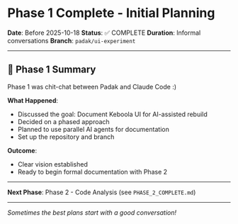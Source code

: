 # Phase 1 Complete - Initial Planning

**Date**: Before 2025-10-18
**Status**: ✅ COMPLETE
**Duration**: Informal conversations
**Branch**: `padak/ui-experiment`

---

## 🎯 Phase 1 Summary

Phase 1 was chit-chat between Padak and Claude Code :)

**What Happened**:
- Discussed the goal: Document Keboola UI for AI-assisted rebuild
- Decided on a phased approach
- Planned to use parallel AI agents for documentation
- Set up the repository and branch

**Outcome**:
- Clear vision established
- Ready to begin formal documentation with Phase 2

---

**Next Phase**: Phase 2 - Code Analysis (see `PHASE_2_COMPLETE.md`)

---

*Sometimes the best plans start with a good conversation!*
